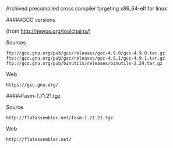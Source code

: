 Archived precompiled cross compiler targeting x86_64-elf for linux

#####GCC versions

(from http://newos.org/toolchains/)

Sources
```
ftp://gcc.gnu.org/pub/gcc/releases/gcc-4.9.0/gcc-4.9.0.tar.gz
ftp://gcc.gnu.org/pub/gcc/releases/gcc-4.9.1/gcc-4.9.1.tar.gz
ftp://gcc.gnu.org/pub/binutils/releases/binutils-2.24.tar.gz
```

Web
```
https://gcc.gnu.org/
```

#####fasm-1.71.21.tgz

Source
```
http://flatassembler.net/fasm-1.71.21.tgz
```

Web
```
http://flatassembler.net/
```
